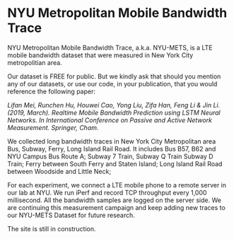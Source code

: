 # NYU Metropolitan Mobile Bandwidth Trace 
NYU Metropolitan Mobile Bandwidth Trace, a.k.a. NYU-METS, is a LTE mobile bandwidth dataset that were measured in New York City metropolitian area.


Our dataset is FREE for public. But we kindly ask that should you mention any of our datasets, or use our code, in your publication, that you would reference the following paper: 

*Lifan Mei, Runchen Hu, Houwei Cao, Yong Liu, Zifa Han, Feng Li & Jin Li. (2019, March). Realtime Mobile Bandwidth Prediction using LSTM Neural Networks. In International Conference on Passive and Active Network Measurement. Springer, Cham.*  
  
  
  



We collected long bandwidth traces in New York City Metropolitan area Bus, Subway, Ferry, Long Island Rail Road.
It includes Bus B57, B62 and NYU Campus Bus Route A; Subway 7 Train, Subway Q Train Subway D Train; Ferry between South Ferry and Staten Island; Long Island Rail Road between Woodside and Little Neck; 

For each experiment, we connect a LTE mobile phone to a remote server in our lab at NYU. 
We run iPerf and record TCP throughput every 1,000 millisecond. All the bandwidth samples are logged on the server side. We are continuing this measurement campaign and keep adding new traces to our NYU-METS Dataset for future research.


The site is still in construction.
